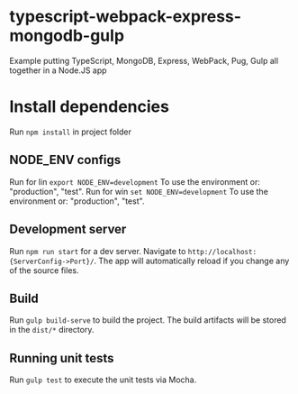 # typescript-webpack-express-mongodb-gulp
Example putting TypeScript, MongoDB, Express, WebPack, Pug, Gulp all together in a Node.JS app

# Install dependencies
Run `npm install` in project folder

## NODE_ENV configs
Run for lin `export NODE_ENV=development` To use the environment or: "production", "test".
Run for win `set NODE_ENV=development` To use the environment or: "production", "test".

## Development server
Run `npm run start` for a dev server. Navigate to `http://localhost:{ServerConfig->Port}/`. The app will automatically reload if you change any of the source files.

## Build
Run `gulp build-serve` to build the project. The build artifacts will be stored in the `dist/*` directory.

## Running unit tests
Run `gulp test` to execute the unit tests via Mocha.
